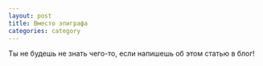 ```yaml
---
layout: post
title: Вместо эпиграфа 
categories: category
---
```


Ты не будешь не знать чего-то, если напишешь об этом статью в блог!
